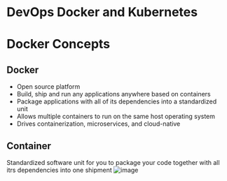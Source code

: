 # DevOps Docker and Kubernetes

# Docker Concepts
## Docker
- Open source platform
- Build, ship and run any applications anywhere based on containers
- Package applications with all of its dependencies into a standardized unit
- Allows multiple containers to run on the same host operating system
- Drives containerization, microservices, and cloud-native

## Container 
Standardized software unit for you to package your code together with all itrs dependencies into one shipment
![image](https://github.com/KJiaEn/DevOps_DockerNKubernetes/assets/148043689/14a5d608-263b-4d87-a883-46d8c43609e1)

